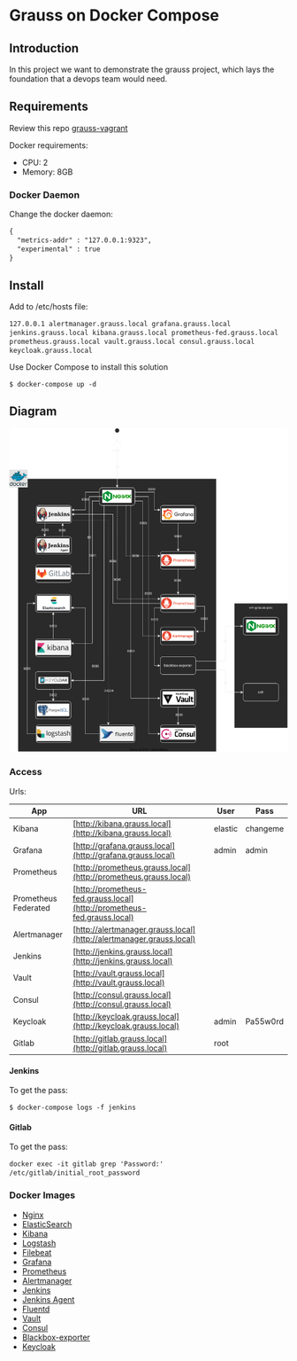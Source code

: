 # Grauss on Docker Compose

## Introduction

In this project we want to demonstrate the grauss project, which lays the foundation that a devops team would need.

## Requirements

Review this repo [grauss-vagrant](https://github.com/migueldiaznunez/grauss-vagrant)

Docker requirements:

- CPU: 2
- Memory: 8GB

### Docker Daemon

Change the docker daemon:

```
{
  "metrics-addr" : "127.0.0.1:9323",
  "experimental" : true
}
```

## Install

Add to /etc/hosts file:
```
127.0.0.1 alertmanager.grauss.local grafana.grauss.local jenkins.grauss.local kibana.grauss.local prometheus-fed.grauss.local prometheus.grauss.local vault.grauss.local consul.grauss.local keycloak.grauss.local
```

Use Docker Compose to install this solution

```
$ docker-compose up -d
```

## Diagram

![Diagram](docs/images/diagram.drawio.svg)

### Access
Urls:

| App | URL | User | Pass |
|-----|-----|------|------|
|Kibana|[http://kibana.grauss.local](http://kibana.grauss.local)| elastic | changeme |
|Grafana|[http://grafana.grauss.local](http://grafana.grauss.local)| admin |admin|
|Prometheus|[http://prometheus.grauss.local](http://prometheus.grauss.local)| | |
|Prometheus Federated|[http://prometheus-fed.grauss.local](http://prometheus-fed.grauss.local) | |
|Alertmanager|[http://alertmanager.grauss.local](http://alertmanager.grauss.local) | |
|Jenkins|[http://jenkins.grauss.local](http://jenkins.grauss.local)| | |
|Vault|[http://vault.grauss.local](http://vault.grauss.local)| | |
|Consul|[http://consul.grauss.local](http://consul.grauss.local)| | |
|Keycloak|[http://keycloak.grauss.local](http://keycloak.grauss.local)| admin | Pa55w0rd |
|Gitlab|[http://gitlab.grauss.local](http://gitlab.grauss.local)| root |  |


#### Jenkins
To get the pass:

```
$ docker-compose logs -f jenkins
```

#### Gitlab
To get the pass:

```
docker exec -it gitlab grep 'Password:' /etc/gitlab/initial_root_password
```

### Docker Images

* [Nginx](https://hub.docker.com/_/nginx)
* [ElasticSearch](https://hub.docker.com/_/elasticsearch)
* [Kibana](https://hub.docker.com/_/kibana)
* [Logstash](https://hub.docker.com/_/logstash)
* [Filebeat](https://hub.docker.com/r/elastic/filebeat)
* [Grafana](https://hub.docker.com/r/grafana/grafana)
* [Prometheus](https://hub.docker.com/r/prom/prometheus)
* [Alertmanager](https://hub.docker.com/r/prom/alertmanager)
* [Jenkins](https://hub.docker.com/r/jenkins/jenkins)
* [Jenkins Agent](https://hub.docker.com/r/jenkins/inbound-agent)
* [Fluentd](https://hub.docker.com/_/fluentd)
* [Vault](https://hub.docker.com/_/vault)
* [Consul](https://hub.docker.com/_/consul)
* [Blackbox-exporter](https://hub.docker.com/r/prom/blackbox-exporter/)
* [Keycloak](https://hub.docker.com/r/jboss/keycloak/)